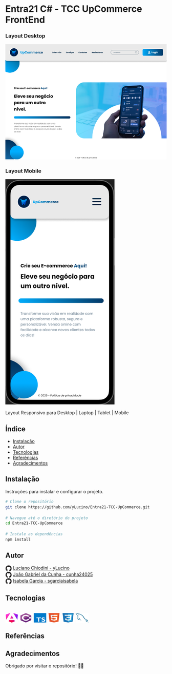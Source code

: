 

# Entra21 C# - TCC UpCommerce FrontEnd

### Layout Desktop
<img src="./src/assets/images/Preview/Desktop.png" alt="imagem do projeto final Desktop">

### Layout Mobile
<img src="./src/assets/images/Preview/Mobile.png" alt="imagem do projeto final Mobile">

Layout Responsivo para Desktop | Laptop | Tablet | Mobile

## Índice

- [Instalação](#instalação)
- [Autor](#autor)
- [Tecnologias](#tecnologias)
- [Referências](#referências)
- [Agradecimentos](#agradecimentos)

## Instalação

Instruções para instalar e configurar o projeto.

```sh
# Clone o repositório
git clone https://github.com/yLucino/Entra21-TCC-UpCommerce.git

# Navegue até o diretório do projeto
cd Entra21-TCC-UpCommerce

# Instale as dependências
npm install
```

## Autor

<div style="display: inline_block">
  <img align="center" alt="GitHub" height="20" width="20" src="https://raw.githubusercontent.com/devicons/devicon/master/icons/github/github-original.svg">
  <a href="https://www.github.com/yLucino" target="_blank"><img src="" target="_blank">Luciano Chiodini - yLucino</a><br>
  <img align="center" alt="GitHub" height="20" width="20" src="https://raw.githubusercontent.com/devicons/devicon/master/icons/github/github-original.svg">
  <a href="https://www.github.com/cunha24025"><img src="" target="_blank">João Gabriel da Cunha - cunha24025</a><br>
  <img align="center" alt="GitHub" height="20" width="20" src="https://raw.githubusercontent.com/devicons/devicon/master/icons/github/github-original.svg">
  <a href="https://www.github.com/sgarciaisabela" target="_blank"><img src="" target="_blank">Isabela Garcia - sgarciaisabela</a>
</div>

## Tecnologias

<div style="display: inline_block"><br>
  <img align="center" alt="Angular" height="30" width="40" src="https://raw.githubusercontent.com/devicons/devicon/master/icons/angular/angular-original.svg">
  <img align="center" alt="C#" height="30" width="40" src="https://raw.githubusercontent.com/devicons/devicon/master/icons/csharp/csharp-original.svg">
  <img align="center" alt="Ts" height="30" width="40" src="https://raw.githubusercontent.com/devicons/devicon/master/icons/typescript/typescript-plain.svg">
  <img align="center" alt="HTML" height="30" width="40" src="https://raw.githubusercontent.com/devicons/devicon/master/icons/html5/html5-original.svg">
  <img align="center" alt="CSS" height="30" width="40" src="https://raw.githubusercontent.com/devicons/devicon/master/icons/css3/css3-original.svg">
  <img align="center" alt="MYSQL" height="30" width="40" src="https://raw.githubusercontent.com/devicons/devicon/master/icons/mysql/mysql-original.svg">
</div>

## Referências


## Agradecimentos

Obrigado por visitar o repositório! 🙂🫡
